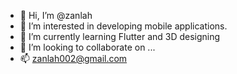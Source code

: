 - 👋 Hi, I’m @zanlah
- 👀 I’m interested in developing mobile applications.
- 🌱 I’m currently learning Flutter and 3D designing
- 💞️ I’m looking to collaborate on ...
- 📫 zanlah002@gmail.com


